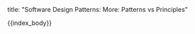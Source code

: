 <frontmatter>
title: "Software Design Patterns: More: Patterns vs Principles"
</frontmatter>

{{index_body}}

